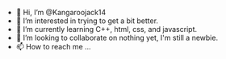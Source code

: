 - 👋 Hi, I’m @Kangaroojack14
- 👀 I’m interested in trying to get a bit better.
- 🌱 I’m currently learning C++, html, css, and javascript.
- 💞️ I’m looking to collaborate on nothing yet, I'm still a newbie.
- 📫 How to reach me ...

<!---
Kangaroojack14/Kangaroojack14 is a ✨ special ✨ repository because its `README.md` (this file) appears on your GitHub profile.
You can click the Preview link to take a look at your changes.
--->
